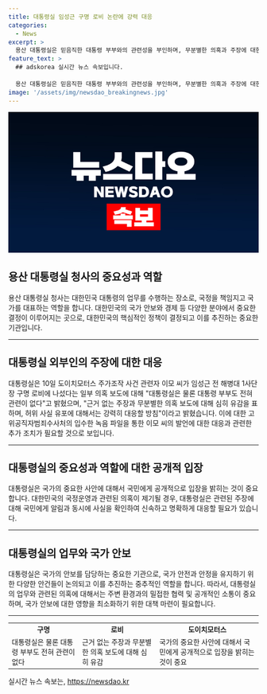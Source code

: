 ```yaml
---
title: 대통령실 임성근 구명 로비 논란에 강력 대응
categories:
  - News
excerpt: >
  용산 대통령실은 믿음직한 대통령 부부와의 관련성을 부인하며, 무분별한 의혹과 주장에 대한 강력한 대응을 예고했다. 고위공직자범죄수사처는 도이치모터스 주가조작 사건 관련자인 이모 씨의 녹음 파일을 통해 임 전 사단장에 대한 가능성을 제기했다. 대통령실은 사실 왜곡과 허위 사실 유포에 대해 대응할 것으로 밝혔다.
feature_text: >
  ## adskorea 실시간 뉴스 속보입니다.

  용산 대통령실은 믿음직한 대통령 부부와의 관련성을 부인하며, 무분별한 의혹과 주장에 대한 강력한 대응을 예고했다. 고위공직자범죄수사처는 도이치모터스 주가조작 사건 관련자인 이모 씨의 녹음 파일을 통해 임 전 사단장에 대한 가능성을 제기했다. 대통령실은 사실 왜곡과 허위 사실 유포에 대해 대응할 것으로 밝혔다.
image: '/assets/img/newsdao_breakingnews.jpg'
---
```


<p><img src="/assets/img/newsdao_breakingnews.jpg" alt="adskorea 속보" /></p>

<h2 data-ke-size="size26">용산 대통령실 청사의 중요성과 역할</h2>

<p data-ke-size="size16">용산 대통령실 청사는 대한민국 대통령의 업무를 수행하는 장소로, 국정을 책임지고 국가를 대표하는 역할을 합니다. 대한민국의 국가 안보와 경제 등 다양한 분야에서 중요한 결정이 이루어지는 곳으로, 대한민국의 핵심적인 정책이 결정되고 이를 추진하는 중요한 기관입니다.</p>

<hr>

<h2 data-ke-size="size26">대통령실 외부인의 주장에 대한 대응</h2>

<p data-ke-size="size16">대통령실은 10일 도이치모터스 주가조작 사건 관련자 이모 씨가 임성근 전 해병대 1사단장 구명 로비에 나섰다는 일부 의혹 보도에 대해 "대통령실은 물론 대통령 부부도 전혀 관련이 없다"고 밝혔으며, "근거 없는 주장과 무분별한 의혹 보도에 대해 심히 유감을 표하며, 허위 사실 유포에 대해서는 강력히 대응할 방침"이라고 밝혔습니다. 이에 대한 고위공직자범죄수사처의 입수한 녹음 파일을 통한 이모 씨의 발언에 대한 대응과 관련한 추가 조치가 필요할 것으로 보입니다.</p>

<hr> 

<h2 data-ke-size="size26">대통령실의 중요성과 역할에 대한 공개적 입장</h2>

<p data-ke-size="size16">대통령실은 국가의 중요한 사안에 대해서 국민에게 공개적으로 입장을 밝히는 것이 중요합니다. 대한민국의 국정운영과 관련된 의혹이 제기될 경우, 대통령실은 관련된 주장에 대해 국민에게 알림과 동시에 사실을 확인하여 신속하고 명확하게 대응할 필요가 있습니다.</p>

<hr>

<h2 data-ke-size="size26">대통령실의 업무와 국가 안보</h2>

<p data-ke-size="size16">대통령실은 국가의 안보를 담당하는 중요한 기관으로, 국가 안전과 안정을 유지하기 위한 다양한 안건들이 논의되고 이를 추진하는 중추적인 역할을 합니다. 따라서, 대통령실의 업무와 관련된 의혹에 대해서는 주변 환경과의 밀접한 협력 및 공개적인 소통이 중요하며, 국가 안보에 대한 영향을 최소화하기 위한 대책 마련이 필요합니다.</p>

<hr>

<table>
  <tr>
    <td style="text-align: center; height: 17px;"><b>구명</b></td>
    <td style="text-align: center; height: 17px;"><b>로비</b></td>
    <td style="text-align: center; height: 17px;"><b>도이치모터스</b></td>
  </tr>
  <tr>
    <td>대통령실은 물론 대통령 부부도 전혀 관련이 없다</td>
    <td>근거 없는 주장과 무분별한 의혹 보도에 대해 심히 유감</td>
    <td>국가의 중요한 사안에 대해서 국민에게 공개적으로 입장을 밝히는 것이 중요</td>
  </tr>
</table>
실시간 뉴스 속보는, <a href="https://newsdao.kr" rel="dofollow">https://newsdao.kr</a>


